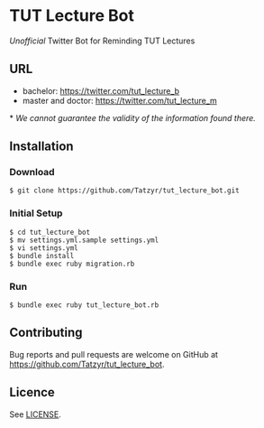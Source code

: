 # TUT Lecture Bot

*Unofficial* Twitter Bot for Reminding TUT Lectures

## URL

* bachelor:
https://twitter.com/tut_lecture_b
* master and doctor:
https://twitter.com/tut_lecture_m

\* *We cannot guarantee the validity of the information found there.*


## Installation

### Download

```
$ git clone https://github.com/Tatzyr/tut_lecture_bot.git
```

### Initial Setup

```
$ cd tut_lecture_bot
$ mv settings.yml.sample settings.yml
$ vi settings.yml
$ bundle install
$ bundle exec ruby migration.rb
```

### Run

```
$ bundle exec ruby tut_lecture_bot.rb
```

## Contributing

Bug reports and pull requests are welcome on GitHub at https://github.com/Tatzyr/tut_lecture_bot.


## Licence

See [LICENSE](LICENSE).
